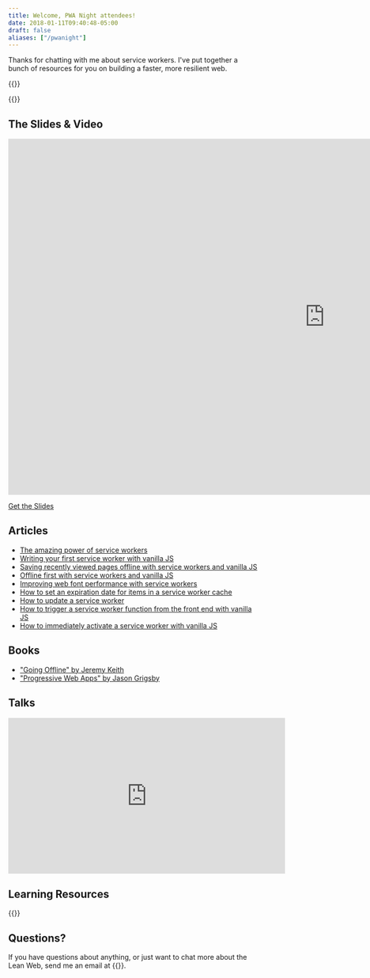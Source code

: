 ```yaml
---
title: Welcome, PWA Night attendees!
date: 2018-01-11T09:40:48-05:00
draft: false
aliases: ["/pwanight"]
---
```


Thanks for chatting with me about service workers. I've put together a bunch of resources for you on building a faster, more resilient web.

{{<cta for="funnel">}}

{{<mailchimp intro="true">}}


## The Slides & Video

<iframe src="https://player.vimeo.com/video/563250553?badge=0&amp;autopause=0&amp;player_id=0&amp;app_id=58479" width="1280" height="720" frameborder="0" allow="autoplay; fullscreen; picture-in-picture" allowfullscreen title="pwa-night_service-workers_slides"></iframe>

<p><a class="btn" href="https://speakerdeck.com/cferdinandi/service-workers">Get the Slides</a></p>



## Articles

- [The amazing power of service workers](/the-amazing-power-of-service-workers/)
- [Writing your first service worker with vanilla JS](/writing-your-first-service-worker-with-vanilla-js/)
- [Saving recently viewed pages offline with service workers and vanilla JS](/saving-recently-viewed-pages-offline-with-service-workers-and-vanilla-js/)
- [Offline first with service workers and vanilla JS](/offline-first-with-service-workers-and-vanilla-js/)
- [Improving web font performance with service workers](/improving-web-font-performance-with-service-workers/)
- [How to set an expiration date for items in a service worker cache](/how-to-set-an-expiration-date-for-items-in-a-service-worker-cache/)
- [How to update a service worker](/how-to-update-a-service-worker/)
- [How to trigger a service worker function from the front end with vanilla JS](/how-to-trigger-a-service-worker-function-from-the-front-end-with-vanilla-js/)
- [How to immediately activate a service worker with vanilla JS](/how-to-immediately-activate-a-service-worker-with-vanilla-js/)


## Books

- ["Going Offline" by Jeremy Keith](https://abookapart.com/products/going-offline)
- ["Progressive Web Apps" by Jason Grigsby](https://abookapart.com/products/progressive-web-apps)


## Talks

<div class="fluid-vids"><iframe width="560" height="315" src="https://www.youtube.com/embed/RVdW-P_oAJ0" title="YouTube video player" frameborder="0" allow="accelerometer; autoplay; clipboard-write; encrypted-media; gyroscope; picture-in-picture" allowfullscreen></iframe></div>


## Learning Resources

{{<cta for="products">}}


## Questions?

If you have questions about anything, or just want to chat more about the Lean Web, send me an email at {{<email>}}.